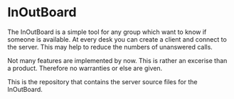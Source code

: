 <h1>InOutBoard</h1>

<p>The InOutBoard is a simple tool for any group which want to know if someone is available. At every desk you can create a client and connect
to the server. This may help to reduce the numbers of unanswered calls.</p>
<p>Not many features are implemented by now. This is rather an excerise than a product. Therefore no warranties or else are given.</p>
<p>This is the repository that contains the server source files for the InOutBoard.</p>
